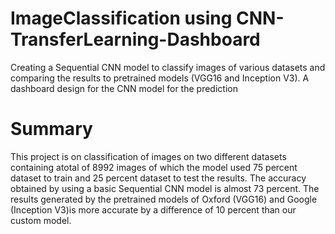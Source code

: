 # ImageClassification using CNN-TransferLearning-Dashboard
 Creating a Sequential CNN model to classify images of various datasets and comparing the results to pretrained models (VGG16 and Inception V3). A dashboard design for the CNN model for the prediction

# Summary
This project is on classification of images on two different datasets containing atotal of 8992 images of which the model used 75 percent dataset to train and 25 percent dataset
to test the results. The accuracy obtained by using a basic Sequential CNN model is almost 73 percent. The results generated by the pretrained models of Oxford (VGG16) and Google (Inception V3)is more accurate by a difference of 10 percent than our custom model.


